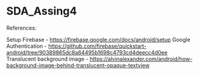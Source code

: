 # SDA_Assing4

References:

Setup Firebase - https://firebase.google.com/docs/android/setup
Google Authentication - https://github.com/firebase/quickstart-android/tree/90389865dc8a64495b1698c4793cd4deecc4d0ee
Translucent background image - https://alvinalexander.com/android/how-background-image-behind-translucent-opaque-textview